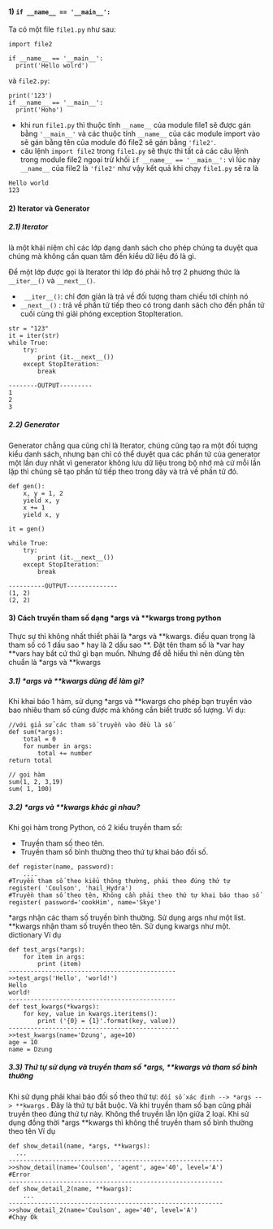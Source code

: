 #### 1) `if __name__ == '__main__':`

Ta có một file `file1.py` như sau:
```
import file2

if __name__ == '__main__':
  print('Hello wolrd')
```

và `file2.py`:
```
print('123')
if __name__ == '__main__':
  print('Hoho')
```

- khi run `file1.py` thì thuộc tính `__name__` của module file1 sẽ được gán bằng `'__main__'` và các thuộc tính `__name__` của các module import vào sẽ gán bằng tên của module đó file2 sẽ gán bằng `'file2'`. 
- câu lệnh `import file2` trong `file1.py` sẽ thực thi tất cả các câu lệnh trong module file2 ngoại trừ khối `if __name__ == '__main__':` vì lúc này `__name__` của file2 là `'file2'` như vậy kết quả khi chạy `file1.py` sẽ ra là
```
Hello world
123
```

#### 2) Iterator và Generator
##### 2.1) Iterator 
là một khái niệm chỉ các lớp dạng danh sách cho phép chúng ta duyệt qua chúng mà không cần quan tâm đến kiểu dữ liệu đó là gì.

Để một lớp được gọi là Iterator thì lớp đó phải hỗ trợ 2 phương thức là `__iter__()` và `__next__()`. 
- ` __iter__()`: chỉ đơn giản là trả về đối tượng tham chiếu tới chính nó
- `__next__()` : trả về phần tử tiếp theo có trong danh sách cho đến phần tử cuối cùng thì giải phóng exception StopIteration.

```
str = "123"
it = iter(str)
while True:
    try:
        print (it.__next__())
    except StopIteration:
        break
        
--------OUTPUT---------
1
2
3
```
##### 2.2) Generator 
Generator chẳng qua cũng chỉ là Iterator, chúng cũng tạo ra một đối tượng kiểu danh sách, nhưng bạn chỉ có thể duyệt qua các phần tử của generator một lần duy nhất vì generator không lưu dữ liệu trong bộ nhớ mà cứ mỗi lần lặp thì chúng sẽ tạo phần tử tiếp theo trong dãy và trả về phần tử đó.

```
def gen():
    x, y = 1, 2
    yield x, y
    x += 1
    yield x, y
    
it = gen()

while True:
    try:
        print (it.__next__())
    except StopIteration:
        break
        
----------OUTPUT--------------
(1, 2)
(2, 2)
```

#### 3) Cách truyền tham số dạng *args và **kwargs trong python

Thực sự thì không nhất thiết phải là *args và **kwargs. điều quan trọng là tham số có 1 dấu sao * hay là 2 dấu sao **. Đặt tên tham số là *var hay **vars hay bất cứ thứ gì bạn muốn.
Nhưng để dễ hiểu thì nên dùng tên chuẩn là *args và **kwargs

##### 3.1) *args và **kwargs dùng để làm gì?

Khi khai báo 1 hàm, sử dụng *args và **kwargs cho phép bạn truyền vào bao nhiêu tham số cũng được mà không cần biết trước số lượng.
Ví dụ:
```
//với giả sử các tham số truyền vào đều là số
def sum(*args):
    total = 0
    for number in args:
        total += number
return total

// gọi hàm
sum(1, 2, 3,19)
sum( 1, 100)
```
##### 3.2) *args và **kwargs khác gì nhau?

Khi gọi hàm trong Python, có 2 kiểu truyền tham số:
- Truyền tham số theo tên.
- Truyền tham số bình thường theo thứ tự khai báo đối số.
```
def register(name, password):
	....
#Truyền tham số theo kiểu thông thường, phải theo đúng thứ tự
register( 'Coulson', 'hail_Hydra')
#Truyền tham số theo tên, Không cần phải theo thứ tự khai báo thao số
register( password='cookHim', name='Skye')
```
*args nhận các tham số truyền bình thường. Sử dụng args như một list.
**kwargs nhận tham số truyền theo tên. Sử dụng kwargs như một. dictionary
Ví dụ
```
def test_args(*args):
    for item in args:
        print (item)
----------------------------------------------
>>test_args('Hello', 'world!')
Hello
world!
----------------------------------------------
def test_kwargs(*kwargs):
    for key, value in kwargs.iteritems():
        print ('{0} = {1}'.format(key, value))
-----------------------------------------------    
>>test_kwargs(name='Dzung', age=10)
age = 10
name = Dzung
```
##### 3.3) Thứ tự sử dụng và truyền tham số *args, **kwargs và tham số bình thường
Khi sử dụng phải khai báo đối số theo thứ tự:
`đối số xác đinh --> *args --> **kwargs` .
Đây là thứ tự bắt buộc. Và khi truyền tham số bạn cũng phải truyền theo đúng thứ tự này. Không thể truyền lẫn lộn giữa 2 loại.
Khi sử dụng đồng thời *args **kwargs thì không thể truyền tham số bình thường theo tên
Ví dụ
```
def show_detail(name, *args, **kwargs):
  ...
-----------------------------------------------------------
>>show_detail(name='Coulson', 'agent', age='40', level='A')
#Error
-----------------------------------------------------------
def show_detail_2(name, **kwargs):
    ...
-----------------------------------------------------------
>>show_detail_2(name='Coulson', age='40', level='A')
#Chạy Ok
```
